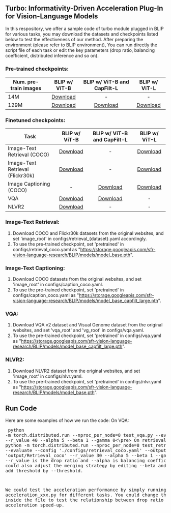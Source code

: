 ## Turbo: Informativity-Driven Acceleration Plug-In for Vision-Language Models

In this respository, we offer a sample code of turbo module plugged in BLIP for various tasks, you may download the datasets and checkpoints listed below to test the effectiveness of our method. After preparing the environment (please refer to BLIP environment), You can run directly the script file of each task or edit the key parameters (drop ratio, balancing coefficient, distributed inference and so on).

### Pre-trained checkpoints:
Num. pre-train images | BLIP w/ ViT-B | BLIP w/ ViT-B and CapFilt-L | BLIP w/ ViT-L 
--- | :---: | :---: | :---: 
14M | <a href="https://storage.googleapis.com/sfr-vision-language-research/BLIP/models/model_base_14M.pth">Download</a>| - | -
129M | <a href="https://storage.googleapis.com/sfr-vision-language-research/BLIP/models/model_base.pth">Download</a>| <a href="https://storage.googleapis.com/sfr-vision-language-research/BLIP/models/model_base_capfilt_large.pth">Download</a> | <a href="https://storage.googleapis.com/sfr-vision-language-research/BLIP/models/model_large.pth">Download</a>

### Finetuned checkpoints:
Task | BLIP w/ ViT-B | BLIP w/ ViT-B and CapFilt-L | BLIP w/ ViT-L 
--- | :---: | :---: | :---:
Image-Text Retrieval (COCO) | <a href="https://storage.googleapis.com/sfr-vision-language-research/BLIP/models/model_base_retrieval_coco.pth">Download</a>| - | <a href="https://storage.googleapis.com/sfr-vision-language-research/BLIP/models/model_large_retrieval_coco.pth">Download</a>
Image-Text Retrieval (Flickr30k) | <a href="https://storage.googleapis.com/sfr-vision-language-research/BLIP/models/model_base_retrieval_flickr.pth">Download</a>|  - | <a href="https://storage.googleapis.com/sfr-vision-language-research/BLIP/models/model_large_retrieval_flickr.pth">Download</a>
Image Captioning (COCO) | - | <a href="https://storage.googleapis.com/sfr-vision-language-research/BLIP/models/model_base_caption_capfilt_large.pth">Download</a>| <a href="https://storage.googleapis.com/sfr-vision-language-research/BLIP/models/model_large_caption.pth">Download</a> | 
VQA | <a href="https://storage.googleapis.com/sfr-vision-language-research/BLIP/models/model_vqa.pth">Download</a>| <a href="https://storage.googleapis.com/sfr-vision-language-research/BLIP/models/model_base_vqa_capfilt_large.pth">Download</a> | - 
NLVR2 | <a href="https://storage.googleapis.com/sfr-vision-language-research/BLIP/models/model_base_nlvr.pth">Download</a>| - | - 


### Image-Text Retrieval:
1. Download COCO and Flickr30k datasets from the original websites, and set 'image_root' in configs/retrieval_{dataset}.yaml accordingly.
3. To use the pre-trained checkpoint, set 'pretrained' in configs/retrieval_coco.yaml as "https://storage.googleapis.com/sfr-vision-language-research/BLIP/models/model_base.pth". 

### Image-Text Captioning:
1. Download COCO datasets from the original websites, and set 'image_root' in configs/caption_coco.yaml.
4. To use the pre-trained checkpoint, set 'pretrained' in configs/caption_coco.yaml as "https://storage.googleapis.com/sfr-vision-language-research/BLIP/models/model_base_capfilt_large.pth". 

### VQA:
1. Download VQA v2 dataset and Visual Genome dataset from the original websites, and set 'vqa_root' and 'vg_root' in configs/vqa.yaml.
3. To use the pre-trained checkpoint, set 'pretrained' in configs/vqa.yaml as "https://storage.googleapis.com/sfr-vision-language-research/BLIP/models/model_base_capfilt_large.pth".

### NLVR2:
1. Download NLVR2 dataset from the original websites, and set 'image_root' in configs/nlvr.yaml.
3. To use the pre-trained checkpoint, set 'pretrained' in configs/nlvr.yaml as "https://storage.googleapis.com/sfr-vision-language-research/BLIP/models/model_base.pth".  

## Run Code
Here are some examples of how we run the code:
On VQA: <pre> python -m torch.distributed.run --nproc_per_node=8 test_vqa.py --evaluate --r_value 40 --alpha 5 --beta 1 --gamma 0<\pre>
On retrieval-coco: python -m torch.distributed.run --nproc_per_node=8 test_retrieval.py --evaluate --config './configs/retrieval_coco.yaml' --output_dir 'output/Retrieval_coco' --r_value 30 --alpha 5 --beta 1 --gamma 0
--r_value is the drop ratio and --alpha is balancing coefficient. You could also adjust the merging strategy by editing --beta and --gamma or add threshold by --threshold.

We could test the acceleration performance by simply running the acceleration_xxx.py for different tasks. You could change the drop ratio inside the file to test the relationship between drop ratio and acceleration speed-up.